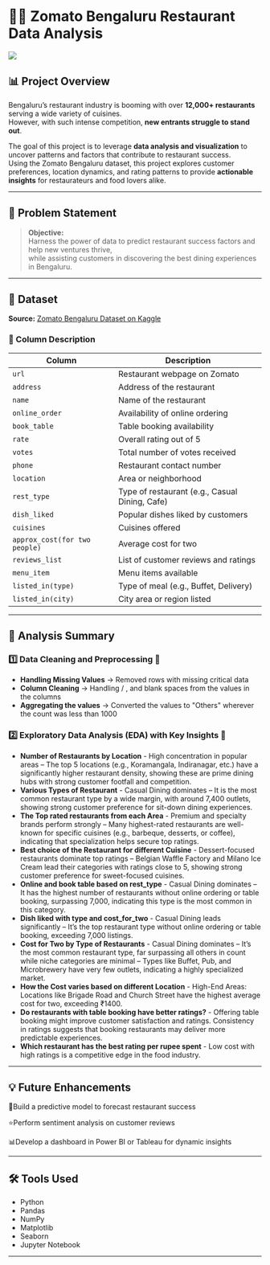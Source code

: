 # 🍔🍴 Zomato Bengaluru Restaurant Data Analysis

<img src=https://the420.in/wp-content/uploads/2025/04/Zomato-Bans-AI.webp>

## 📊 Project Overview

Bengaluru’s restaurant industry is booming with over **12,000+ restaurants** serving a wide variety of cuisines.  
However, with such intense competition, **new entrants struggle to stand out**.  

The goal of this project is to leverage **data analysis and visualization** to uncover patterns and factors that contribute to restaurant success.  
Using the Zomato Bengaluru dataset, this project explores customer preferences, location dynamics, and rating patterns to provide **actionable insights** for restaurateurs and food lovers alike.

---

## 🎯 Problem Statement

> **Objective:**  
> Harness the power of data to predict restaurant success factors and help new ventures thrive,  
> while assisting customers in discovering the best dining experiences in Bengaluru.

---

## 📂 Dataset

**Source:** [Zomato Bengaluru Dataset on Kaggle](https://www.kaggle.com/datasets/absin7/zomato-bangalore-dataset)

### 🧾 Column Description

| Column | Description |
|--------|-------------|
| `url` | Restaurant webpage on Zomato |
| `address` | Address of the restaurant |
| `name` | Name of the restaurant |
| `online_order` | Availability of online ordering |
| `book_table` | Table booking availability |
| `rate` | Overall rating out of 5 |
| `votes` | Total number of votes received |
| `phone` | Restaurant contact number |
| `location` | Area or neighborhood |
| `rest_type` | Type of restaurant (e.g., Casual Dining, Cafe) |
| `dish_liked` | Popular dishes liked by customers |
| `cuisines` | Cuisines offered |
| `approx_cost(for two people)` | Average cost for two |
| `reviews_list` | List of customer reviews and ratings |
| `menu_item` | Menu items available |
| `listed_in(type)` | Type of meal (e.g., Buffet, Delivery) |
| `listed_in(city)` | City area or region listed |

---

## 🔎 Analysis Summary

### 1️⃣ Data Cleaning and Preprocessing 🧹
- **Handling Missing Values** → Removed rows with missing critical data
- **Column Cleaning** → Handling / , and blank spaces from the values in the columns
- **Aggregating the values** → Converted the values to "Others" wherever the count was less than 1000 

### 2️⃣ Exploratory Data Analysis (EDA) with Key Insights 👾
- **Number of Restaurants by Location** - High concentration in popular areas – The top 5 locations (e.g., Koramangala, Indiranagar, etc.) have a significantly higher restaurant density, showing these are prime dining hubs with strong customer footfall and competition.
- **Various Types of Restaurant** - Casual Dining dominates – It is the most common restaurant type by a wide margin, with around 7,400 outlets, showing strong customer preference for sit-down dining experiences.
- **The Top rated restaurants from each Area** - Premium and specialty brands perform strongly – Many highest-rated restaurants are well-known for specific cuisines (e.g., barbeque, desserts, or coffee), indicating that specialization helps secure top ratings.
- **Best choice of the Restaurant for different Cuisine** - Dessert-focused restaurants dominate top ratings – Belgian Waffle Factory and Milano Ice Cream lead their categories with ratings close to 5, showing strong customer preference for sweet-focused cuisines.
- **Online and book table based on rest_type** - Casual Dining dominates – It has the highest number of restaurants without online ordering or table booking, surpassing 7,000, indicating this type is the most common in this category.
- **Dish liked with type and cost_for_two** - Casual Dining leads significantly – It’s the top restaurant type without online ordering or table booking, exceeding 7,000 listings.
- **Cost for Two by Type of Restaurants** - Casual Dining dominates – It’s the most common restaurant type, far surpassing all others in count while niche categories are minimal – Types like Buffet, Pub, and Microbrewery have very few outlets, indicating a highly specialized market.
- **How the Cost varies based on different Location** - High-End Areas: Locations like Brigade Road and Church Street have the highest average cost for two, exceeding ₹1400.
- **Do restaurants with table booking have better ratings?** - Offering table booking might improve customer satisfaction and ratings.
Consistency in ratings suggests that booking restaurants may deliver more predictable experiences.
- **Which restaurant has the best rating per rupee spent** - Low cost with high ratings is a competitive edge in the food industry.

---

## 💡 Future Enhancements

🔰Build a predictive model to forecast restaurant success

⭐Perform sentiment analysis on customer reviews

📊Develop a dashboard in Power BI or Tableau for dynamic insights

---

## 🛠 Tools Used
- Python  
- Pandas  
- NumPy  
- Matplotlib  
- Seaborn  
- Jupyter Notebook  

---
